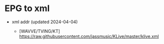 # EPG to xml

* xml addr (updated 2024-04-04)

  - [WAVVE/TVING/KT]
    https://raw.githubusercontent.com/jassmusic/KLive/master/klive.xml

